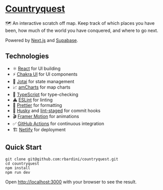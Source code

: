 # [Countryquest](https://country.quest/)

🗺️ An interactive scratch off map. Keep track of which places you have been, how much of the world you have conquered, and where to go next.

Powered by [Next.js](https://nextjs.org/) and [Supabase](https://supabase.io/).

## Technologies

- ⚛️ [React](https://reactjs.org/) for UI building
- ⚡ [Chakra UI](https://chakra-ui.com/) for UI components
- 👻 [Jotai](https://jotai.pmnd.rs/) for state management
- 📈 [amCharts](https://www.amcharts.com/) for map charts
- 🤖 [TypeScript](https://www.typescriptlang.org/) for type-checking
- ⚠️ [ESLint](https://eslint.org/) for linting
- 💄 [Prettier](https://prettier.io/) for formatting
- 🐶 [Husky](https://typicode.github.io/husky) and [lint-staged](https://github.com/okonet/lint-staged) for commit hooks
- 🎬 [Framer Motion](https://www.framer.com/motion/) for animations
- ✅ [GitHub Actions](https://github.com/features/actions) for continuous integration
- 🏗️ [Netlify](https://www.netlify.com/) for deployment

## Quick Start

```console
git clone git@github.com:rbardini/countryquest.git
cd countryquest
npm install
npm run dev
```

Open [http://localhost:3000](http://localhost:3000) with your browser to see the result.
